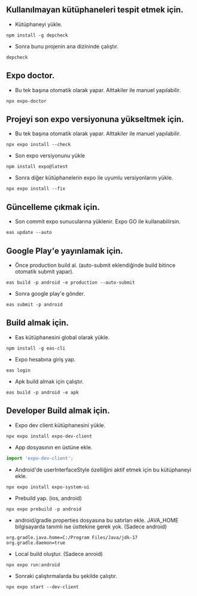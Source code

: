 ## Kullanılmayan kütüphaneleri tespit etmek için.

* Kütüphaneyi yükle.
```shell
npm install -g depcheck
```

* Sonra bunu projenin ana dizininde çalıştır.
```shell
depcheck
```

## Expo doctor.

* Bu tek başına otomatik olarak yapar. Alttakiler ile manuel yapılabilir.
```shell
npx expo-doctor
```

## Projeyi son expo versiyonuna yükseltmek için.

* Bu tek başına otomatik olarak yapar. Alttakiler ile manuel yapılabilir.
```shell
npx expo install --check
```

* Son expo versiyonunu yükle
```shell
npm install expo@latest
```

* Sonra diğer kütüphanelerin expo ile uyumlu versiyonlarını yükle.
```shell
npx expo install --fix
```

## Güncelleme çıkmak için.

* Son commit expo sunucularına yüklenir. Expo GO ile kullanabilirsin.
```shell
eas update --auto
```

## Google Play'e yayınlamak için.

* Önce production build al. (auto-submit eklendiğinde build bitince otomatik submit yapar).
```shell
eas build -p android -e production --auto-submit
```

* Sonra google play'e gönder.
```shell
eas submit -p android
```

## Build almak için.

* Eas kütüphanesini global olarak yükle.
```shell
npm install -g eas-cli
```

* Expo hesabına giriş yap.
```shell
eas login
```

* Apk build almak için çalıştır.
```shell
eas build -p android -e apk
```

## Developer Build almak için.

* Expo dev client kütüphanesini yükle.
```shell
npx expo install expo-dev-client
```

* App dosyasının en üstüne ekle.
```typescript
import 'expo-dev-client';
```

* Android'de userInterfaceStyle özelliğini aktif etmek için bu kütüphaneyi ekle.
```shell
npx expo install expo-system-ui
```

* Prebuild yap. (ios, android)
```shell
npx expo prebuild -p android
```

* android/gradle.properties dosyasına bu satırları ekle. JAVA_HOME bilgisayarda tanımlı ise üsttekine gerek yok. (Sadece android)
```
org.gradle.java.home=C:/Program Files/Java/jdk-17
org.gradle.daemon=true
```

* Local build oluştur. (Sadece anroid)
```shell
npx expo run:android
```

* Sonraki çalıştırmalarda bu şekilde çalıştır.
```shell
npx expo start --dev-client
```